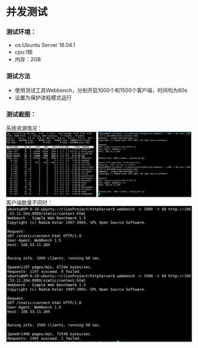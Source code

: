 并发测试
===
### 测试环境：
- os:Ubuntu Server 16.04.1
- cpu:1核
- 内存：2GB

### 测试方法
- 使用测试工具Webbench，分别开启1000个和1500个客户端，时间均为60s
- 设置为保护进程模式运行

### 测试截图：
系统资源情况：
![QQ截图20200620190213](https://raw.githubusercontent.com/githublss/image/master/image/QQ%E6%88%AA%E5%9B%BE20200620190213.png)
客户端数量不同时：
![QQ截图20200620190348](https://raw.githubusercontent.com/githublss/image/master/image/QQ%E6%88%AA%E5%9B%BE20200620190348.png)